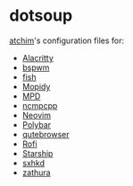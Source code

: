 # dotsoup

[atchim][atchim]'s configuration files for:

- [Alacritty][alacritty]
- [bspwm][bspwm]
- [fish][fish]
- [Mopidy][mopidy]
- [MPD][mpd]
- [ncmpcpp][ncmpcpp]
- [Neovim][neovim]
- [Polybar][polybar]
- [qutebrowser][qutebrowser]
- [Rofi][rofi]
- [Starship][starship]
- [sxhkd][sxhkd]
- [zathura][zathura]

[alacritty]: https://github.com/alacritty/alacritty
[atchim]: https://github.com/atchim
[bspwm]: https://github.com/baskerville/bspwm
[fish]: https://fishshell.com
[mopidy]: https://mopidy.com
[mpd]: https://www.musicpd.org
[ncmpcpp]: https://github.com/ncmpcpp/ncmpcpp
[neovim]: https://neovim.io
[polybar]: https://polybar.github.io
[qutebrowser]: https://qutebrowser.org
[rofi]: https://github.com/davatorium/rofi
[starship]: https://starship.rs
[sxhkd]: https://github.com/baskerville/sxhkd
[zathura]: https://pwmt.org/projects/zathura
